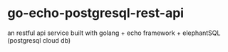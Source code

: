 # go-echo-postgresql-rest-api
an restful api service built with golang + echo framework + elephantSQL (postgresql cloud db)
